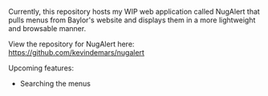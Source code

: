 Currently, this repository hosts my WIP web application called NugAlert that pulls menus from Baylor's website and displays them in a more lightweight and browsable manner.

View the repository for NugAlert here: https://github.com/kevindemars/nugalert

Upcoming features:
 - Searching the menus
